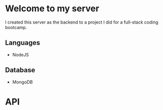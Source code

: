 # Welcome to my server

I created this server as the backend to a project I did for a full-stack coding bootcamp.

## Languages

- NodeJS

## Database

- MongoDB

# API
